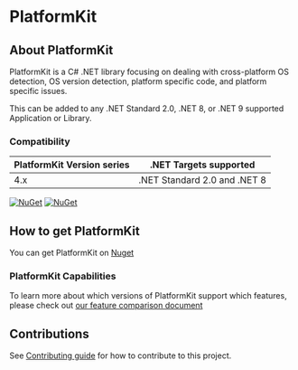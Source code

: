 # PlatformKit

## About PlatformKit

PlatformKit is a C# .NET library focusing on dealing with cross-platform OS detection, OS version detection, platform specific code, and platform specific issues.

This can be added to any .NET Standard 2.0, .NET 8, or .NET 9 supported Application or Library.

### Compatibility

| PlatformKit Version series | .NET Targets supported | 
|-|-|
| 4.x | .NET Standard 2.0 and .NET 8 |

[![NuGet](https://img.shields.io/nuget/v/PlatformKit.svg)](https://www.nuget.org/packages/PlatformKit/)
[![NuGet](https://img.shields.io/nuget/dt/PlatformKit.svg)](https://www.nuget.org/packages/PlatformKit/)

## How to get PlatformKit

You can get PlatformKit on [Nuget](https://www.nuget.org/packages/PlatformKit/)

### PlatformKit Capabilities
To learn more about which versions of PlatformKit support which features, please check out [our feature comparison document](docs/FeatureComparisonByPlatform.md)

## Contributions
See [Contributing guide](/CONTRIBUTING.md) for how to contribute to this project.